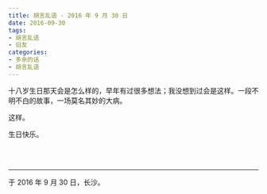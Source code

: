 ```yaml
---
title: 胡言乱语 - 2016 年 9 月 30 日
date: 2016-09-30
tags:
- 胡言乱语
- 旧友
categories:
- 多余的话
- 胡言乱语
---
```


十八岁生日那天会是怎么样的，早年有过很多想法；我没想到过会是这样。一段不明不白的故事，一场莫名其妙的大病。

这样。

生日快乐。

<br>

<br>

------

于 2016 年 9 月 30 日，长沙。
